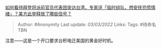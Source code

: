 [如何看待拜登将派前官员代表团突访台湾，专家评「临时组队，想安抚恐慌情绪」？美方此举释放了哪些信号？](https://www.zhihu.com/question/519355369/answer/2371718922)

> Author: #Anonymity
> Last update: *03/03/2022*
> Links:
> Tags: #待命名TBN

注意——这是一个开口要求台积电迁美国的黄金好时机。
